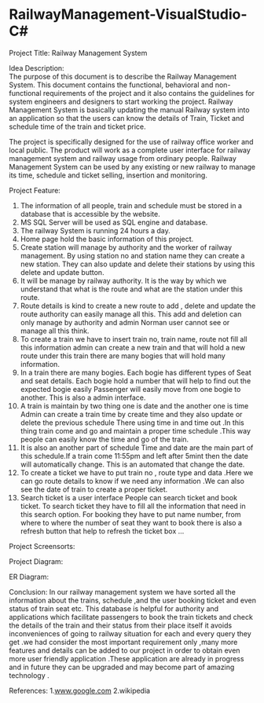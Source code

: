 # RailwayManagement-VisualStudio-C#
Project Title: Railway Management System

Idea Description:  
The purpose of this document is to describe the Railway Management System. This document contains the functional, behavioral and non-functional requirements of the project and it also contains the guidelines for system engineers and designers to start working the project.
 Railway Management System is basically updating the manual Railway system into an application so that the users can know the details of Train, Ticket and schedule time of the train and ticket price. 

The project is specifically designed for the use of railway office worker and local public. The product will work as a complete user interface for railway management system and railway usage from ordinary people. Railway Management System can be used by any existing or new railway to manage its time, schedule and ticket selling, insertion and monitoring.    




Project Feature: 
1. The information of all people, train and schedule must be stored in a database that is accessible by the website. 
2. MS SQL Server will be used as SQL engine and database. 
3. The railway System is running 24 hours a day.
4. Home page hold the basic information of this project. 
5. Create station will manage by authority and the worker of railway management. By using station no and station name they can create a new station. They can also update and delete their stations by using this delete and update button.
6. It will be manage by railway authority. It is the way by which we understand that what is the route and what are the station under this route.
7. Route details is kind to create a new route to add , delete and update the route authority can easily manage all this. This add and deletion can only manage by authority and admin Norman user cannot see or manage all this think.
8. To create a train we have to insert train no, train name, route not fill all this information admin can create a new train and that will hold a new route under this train there are many bogies that will hold many information.
9. In a train there are many bogies. Each bogie has different types of Seat and seat details. Each bogie hold a number that will     help to find out the expected bogie easily Passenger will easily move from one bogie to another. This is also a admin interface. 
10. A train is maintain by two thing one is date and the another one is time Admin can create a train time by create time and they also update or delete the previous schedule There using time in and time out .In this thing train come and go and maintain a proper time schedule .This way people can easily know the time and go of the train.
11. It is also an another part of schedule Time and date are the main part of this schedule.If a train come 11:55pm and left after 5mint then the date will automatically change. This is an automated that change the date.
12. To create a ticket we have to put train no , route type and data .Here we can go route details to know if we need any information .We can also see the date of train to create a proper ticket.
13. Search ticket is a user interface People can search ticket and book ticket. To search ticket they have to fill all the information that need in this search option. For booking they have to put name number, from where to where the number of seat they want to book there is also a refresh button that help to refresh the ticket box …




Project Screensorts:
 

 

 
 
 

 

 

 

 

 


 

 
 


Project Diagram:

ER Diagram:


 


Conclusion:
In our railway management system we have sorted all the information about the trains, schedule ,and the user booking ticket and even status of train seat etc. This database is helpful for authority and applications which facilitate passengers to book the train tickets and check the details of the train and their status from their place itself it avoids inconveniences of going to railway situation for each  and every query they get .we had consider the most important requirement only ,many more features and details can be added to our project in order to obtain even more user friendly application .These application are already in progress and in future they can be upgraded and may become part of amazing technology .


References:
1.www.google.com
2.wikipedia
   


